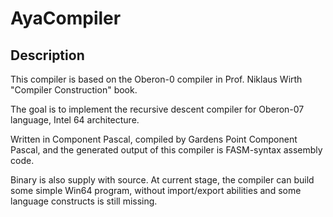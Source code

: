 # AyaCompiler

## Description

This compiler is based on the Oberon-0 compiler in Prof. Niklaus Wirth "Compiler Construction" book.

The goal is to implement the recursive descent compiler for Oberon-07 language, Intel 64 architecture.

Written in Component Pascal, compiled by Gardens Point Component Pascal, and the generated output of this compiler is FASM-syntax assembly code.

Binary is also supply with source. At current stage, the compiler can build some simple Win64 program, without import/export abilities and some language constructs is still missing.

